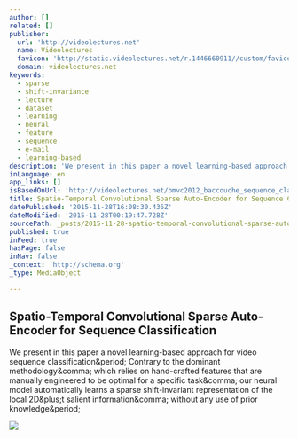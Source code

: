```yaml
---
author: []
related: []
publisher:
  url: 'http://videolectures.net'
  name: Videolectures
  favicon: 'http://static.videolectures.net/r.1446660911//custom/favicon.ico'
  domain: videolectures.net
keywords:
  - sparse
  - shift-invariance
  - lecture
  - dataset
  - learning
  - neural
  - feature
  - sequence
  - e-mail
  - learning-based
description: 'We present in this paper a novel learning-based approach for video sequence classification. Contrary to the dominant methodology, which relies on hand-crafted features that are manually engineered to be optimal for a specific task, our neural model automatically learns a sparse shift-invariant representation of the local 2D+t salient information, without any use of prior knowledge.'
inLanguage: en
app_links: []
isBasedOnUrl: 'http://videolectures.net/bmvc2012_baccouche_sequence_classification/'
title: Spatio-Temporal Convolutional Sparse Auto-Encoder for Sequence Classification
datePublished: '2015-11-28T16:08:30.436Z'
dateModified: '2015-11-28T00:19:47.728Z'
sourcePath: _posts/2015-11-28-spatio-temporal-convolutional-sparse-auto-encoder-for-sequen.md
published: true
inFeed: true
hasPage: false
inNav: false
_context: 'http://schema.org'
_type: MediaObject

---
```

<article style=""><h1>Spatio-Temporal Convolutional Sparse Auto-Encoder for Sequence Classification</h1><p>We present in this paper a novel learning-based approach for video sequence classification&amp;period; Contrary to the dominant methodology&amp;comma; which relies on hand-crafted features that are manually engineered to be optimal for a specific task&amp;comma; our neural model automatically learns a sparse shift-invariant representation of the local 2D&amp;plus;t salient information&amp;comma; without any use of prior knowledge&amp;period;</p><img src="http://hydro.ijs.si/v00c/ce/zyxhsipbrkazu2nqg2b2b627es6v2ikp.jpg" /></article>